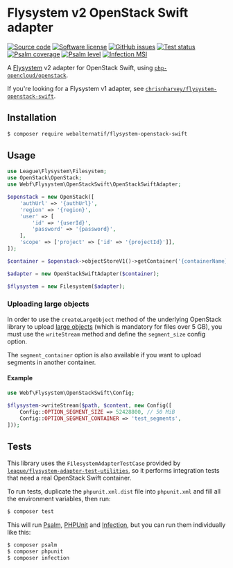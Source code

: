 # Flysystem v2 OpenStack Swift adapter

[![Source code](https://img.shields.io/badge/source-GitHub-blue)](https://github.com/webalternatif/flysystem-openstack-swift)
[![Software license](https://img.shields.io/github/license/webalternatif/flysystem-openstack-swift)](https://github.com/webalternatif/flysystem-openstack-swift/blob/master/LICENSE)
[![GitHub issues](https://img.shields.io/github/issues/webalternatif/flysystem-openstack-swift)](https://github.com/webalternatif/flysystem-openstack-swift/issues)
[![Test status](https://img.shields.io/github/workflow/status/webalternatif/flysystem-openstack-swift/test?label=tests)](https://github.com/webalternatif/flysystem-openstack-swift/actions/workflows/test.yml)
[![Psalm coverage](https://shepherd.dev/github/webalternatif/flysystem-openstack-swift/coverage.svg)](https://psalm.dev)
[![Psalm level](https://shepherd.dev/github/webalternatif/flysystem-openstack-swift/level.svg)](https://psalm.dev)
[![Infection MSI](https://badge.stryker-mutator.io/github.com/webalternatif/flysystem-openstack-swift/master)](https://infection.github.io)

A [Flysystem][1] v2 adapter for OpenStack Swift, using
[`php-opencloud/openstack`][2].

If you're looking for a Flysystem v1 adapter, see
[`chrisnharvey/flysystem-openstack-swift`][3].

## Installation

```bash
$ composer require webalternatif/flysystem-openstack-swift
```

## Usage

```php
use League\Flysystem\Filesystem;
use OpenStack\OpenStack;
use Webf\Flysystem\OpenStackSwift\OpenStackSwiftAdapter;

$openstack = new OpenStack([
    'authUrl' => '{authUrl}',
    'region' => '{region}',
    'user' => [
        'id' => '{userId}',
        'password' => '{password}',
    ],
    'scope' => ['project' => ['id' => '{projectId}']],
]);

$container = $openstack->objectStoreV1()->getContainer('{containerName}');

$adapter = new OpenStackSwiftAdapter($container);

$flysystem = new Filesystem($adapter);
```

### Uploading large objects

In order to use the `createLargeObject` method of the underlying OpenStack
library to upload [large objects][4] (which is mandatory for files over 5 GB),
you must use the `writeStream` method and define the `segment_size` config
option.

The `segment_container` option is also available if you want to upload segments
in another container.

#### Example

```php
use Webf\Flysystem\OpenStackSwift\Config;

$flysystem->writeStream($path, $content, new Config([
    Config::OPTION_SEGMENT_SIZE => 52428800, // 50 MiB
    Config::OPTION_SEGMENT_CONTAINER => 'test_segments',
]));
```

## Tests

This library uses the `FilesystemAdapterTestCase` provided by
[`league/flysystem-adapter-test-utilities`][5], so it performs integration tests
that need a real OpenStack Swift container.

To run tests, duplicate the `phpunit.xml.dist` file into `phpunit.xml` and fill
all the environment variables, then run:

```bash
$ composer test
```

This will run [Psalm][6], [PHPUnit][7] and [Infection][8], but you can run them
individually like this:

```bash
$ composer psalm
$ composer phpunit
$ composer infection
```

[1]: https://flysystem.thephpleague.com
[2]: https://github.com/php-opencloud/openstack
[3]: https://github.com/chrisnharvey/flysystem-openstack-swift
[4]: https://php-openstack-sdk.readthedocs.io/en/latest/services/object-store/v1/objects.html#create-a-large-object-over-5gb
[5]: https://github.com/thephpleague/flysystem-adapter-test-utilities
[6]: https://psalm.dev
[7]: https://phpunit.de
[8]: https://infection.github.io
